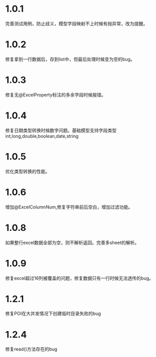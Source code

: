 # 1.0.1

完善测试用例，防止歧义，模型字段映射不上时候有抛异常，改为提醒。

# 1.0.2 

修复拿到一行数据后，存到list中，但最后处理时候变为空的bug。

# 1.0.3

修复无@ExcelProperty标注的多余字段时候报错。

# 1.0.4

修复日期类型转换时候数字问题。基础模型支持字段类型int,long,double,boolean,date,string

# 1.0.5

优化类型转换的性能。

# 1.0.6

增加@ExcelColumnNum,修复字符串前后空白，增加过滤功能。
# 1.0.8

如果整行excel数据全部为空，则不解析返回。完善多sheet的解析。

# 1.0.9 

修复excel超过16列被覆盖的问题，修复数据只有一行时候无法透传的bug。


# 1.2.1

修复POI在大并发情况下创建临时目录失败的bug

# 1.2.4

修复read()方法存在的bug
